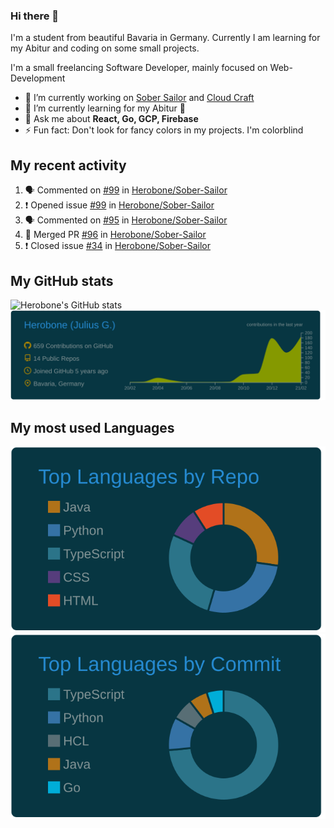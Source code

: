### Hi there 👋
I'm a student from beautiful Bavaria in Germany. Currently I am learning for my Abitur and coding on some small projects.

I'm a small freelancing Software Developer, mainly focused on Web-Development

- 🔭 I’m currently working on [Sober Sailor](https://github.com/Herobone/Sober-Sailor) and [Cloud Craft](https://github.com/Herobone/CloudCraft)
- 🌱 I’m currently learning for my Abitur 🙁
- 💬 Ask me about **React, Go, GCP, Firebase**
- ⚡ Fun fact: Don't look for fancy colors in my projects. I'm colorblind
## My recent activity
<!--START_SECTION:activity-->
1. 🗣 Commented on [#99](https://github.com/Herobone/Sober-Sailor/issues/99) in [Herobone/Sober-Sailor](https://github.com/Herobone/Sober-Sailor)
2. ❗️ Opened issue [#99](https://github.com/Herobone/Sober-Sailor/issues/99) in [Herobone/Sober-Sailor](https://github.com/Herobone/Sober-Sailor)
3. 🗣 Commented on [#95](https://github.com/Herobone/Sober-Sailor/issues/95) in [Herobone/Sober-Sailor](https://github.com/Herobone/Sober-Sailor)
4. 🎉 Merged PR [#96](https://github.com/Herobone/Sober-Sailor/pull/96) in [Herobone/Sober-Sailor](https://github.com/Herobone/Sober-Sailor)
5. ❗️ Closed issue [#34](https://github.com/Herobone/Sober-Sailor/issues/34) in [Herobone/Sober-Sailor](https://github.com/Herobone/Sober-Sailor)
<!--END_SECTION:activity-->
## My GitHub stats
![Herobone's GitHub stats](https://github-readme-stats.vercel.app/api?username=Herobone&show_icons=true&theme=solarized-dark)
![](https://raw.githubusercontent.com/Herobone/Herobone/main/profile-summary-card-output/solarized_dark/0-profile-details.svg)
## My most used Languages
![](https://raw.githubusercontent.com/Herobone/Herobone/main/profile-summary-card-output/solarized_dark/1-repos-per-language.svg)
![](https://raw.githubusercontent.com/Herobone/Herobone/main/profile-summary-card-output/solarized_dark/2-most-commit-language.svg)
